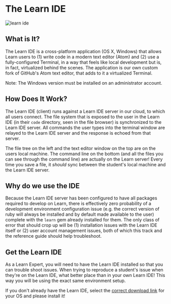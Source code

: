 # The Learn IDE

![learn ide](http://i.giphy.com/ZHlGzvZb130nm.gif)

## What is It?

The Learn IDE is a cross-platform application (OS X, Windows) that allows Learn users to (1) write code in a modern text editor (Atom) and (2) use a fully-configured Terminal, in a way that feels like local development but is, in fact, virtualized behind the scenes. The application is our own custom fork of GitHub's Atom text editor, that adds to it a virtualized Terminal.

Note: The Windows version must be installed on an administrator account.

## How Does It Work?

The Learn IDE (client) runs against a Learn IDE server in our cloud, to which all users connect. The file system that is exposed to the user in the Learn IDE (in their `code` directory, seen in the file browser) is synchronized to the Learn IDE server. All commands the user types into the terminal window are relayed to the Learn IDE server and the response is echoed from that server.

The file tree on the left and the text editor window on the top are on the users local machine. The command line on the bottom (and all the files you can see through the command line) are actually on the Learn server! Every time you save a file, it _should_ sync between the student's local machine and the Learn IDE server.

## Why do we use the IDE

Because the Learn IDE server has been configured to have all packages required to develop on Learn, there is effectively zero probability of a development environment configuration issue (e.g. the correct version of ruby will always be installed and by default made available to the user) complete with the `learn` gem already installed for them. The only class of error that should crop up will be (1) installation issues with the Learn IDE itself or (2) user account management issues, both of which this track and the reference guide should help troubleshoot.

## Get the Learn IDE

As a Learn Expert, you will need to have the Learn IDE installed so that you can trouble shoot issues. When trying to reproduce a student's issue when they're on the Learn IDE, what better place than in your own Learn IDE! This way you will be using the exact same environment setup.

If you don't already have the Learn IDE, select the [correct download link](https://github.com/flatiron-labs/learn-support/blob/master/learn-ide.md#reference-links) for your OS and please install it!

